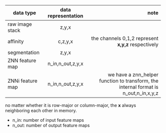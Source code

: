
| data type       | data representation  | note  |
| ----------------|:--------------------:| -----:|
| raw image stack | z,y,x                |       |
| affinity        | c,z,y,x              | the channels 0,1,2 represent **x,y,z** respectively     |
| segmentation    | z,y,x                |       |
| ZNN feature map | n_in,n_out,z,y,x     |       |
| ZNNi feature map| n_in,n_out,z,y,x     | we have a znn_helper function to transform, the internal format is n_out,n_in,x,y,z      |


no matter whether it is row-major or column-major, the **x** always neighboring each other in memory.

- n_in: number of input feature maps
- n_out: number of output feature maps
